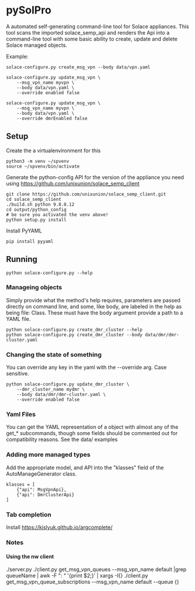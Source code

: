 # pySolPro
A automated self-generating command-line tool for Solace appliances.
This tool scans the imported solace_semp_api and renders the Api into a command-line tool with some basic ability to 
create, update and delete Solace managed objects.

Example:

    solace-configure.py create_msg_vpn --body data/vpn.yaml

    solace-configure.py update_msg_vpn \
        --msg_vpn_name myvpn \
        --body data/vpn.yaml \
        --override enabled false

    solace-configure.py update_msg_vpn \
        --msg_vpn_name myvpn \
        --body data/vpn.yaml \
        --override dmrEnabled false

## Setup

Create the a virtualenvironment for this

    python3 -m venv ~/spvenv
    source ~/spvenv/bin/activate

Generate the python-config API for the version of the appliance you need using https://github.com/unixunion/solace_semp_client

    git clone https://github.com/unixunion/solace_semp_client.git
    cd solace_semp_client
    ./build.sh python 9.8.0.12
    cd output/python_config
    # be sure you activated the venv above! 
    python setup.py install

Install PyYAML

    pip install pyyaml

## Running

    python solace-configure.py --help
    
### Manageing objects

Simply provide what the method's help requires, parameters are passed directly on command line, and some, like body, are 
labeled in the help as being file: Class. These must have the body argument provide a path to a YAML file.

    python solace-configure.py create_dmr_cluster --help
    python solace-configure.py create_dmr_cluster --body data/dmr/dmr-cluster.yaml

### Changing the state of something

You can override any key in the yaml with the --override arg.
Case sensitive.

    python solace-configure.py update_dmr_cluster \
        --dmr_cluster_name mydmr \
        --body data/dmr/dmr-cluster.yaml \
        --override enabled false 

### Yaml Files

You can get the YAML representation of a object with almost any of the get_* subcommands, 
though some fields should be commented out for compatibility reasons. See the data/ examples

### Adding more managed types

Add the appropriate model, and API into the "klasses" field of the AutoManageGenerator class.

    klasses = [
        {"api": MsgVpnApi},
        {"api": DmrClusterApi}
    ]

### Tab completion

Install https://kislyuk.github.io/argcomplete/

### Notes 

#### Using the nw client

./server.py
./client.py get_msg_vpn_queues --msg_vpn_name default |grep queueName | awk -F ": " '{print $2;}' | xargs -I{} ./client.py get_msg_vpn_queue_subscriptions --msg_vpn_name default --queue {}
